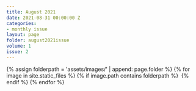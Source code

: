 ```yaml
---
title: August 2021
date: 2021-08-31 00:00:00 Z
categories:
- monthly issue
layout: page
folder: august2021issue
volume: 1
issue: 2
---
```


<html>
{% assign folderpath = 'assets/images/' | append: page.folder %}
{% for image in site.static_files %}
{% if image.path contains folderpath %}
    <img src="{{ image.path }}" alt="">
{% endif %}
{% endfor %}

</html>